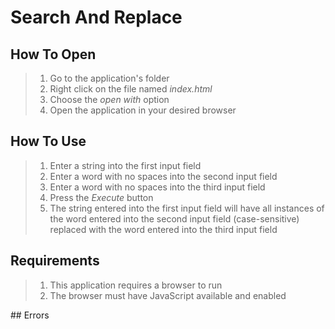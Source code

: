 # Search And Replace

## How To Open
> 1. Go to the application's folder
> 2. Right click on the file named _index.html_
> 3. Choose the _open with_ option
> 4. Open the application in your desired browser

## How To Use
> 1. Enter a string into the first input field
> 2. Enter a word with no spaces into the second input field
> 3. Enter a word with no spaces into the third input field
> 4. Press the _Execute_ button
> 5. The string entered into the first input field will have all instances of the word entered into the second input field (case-sensitive) replaced with the word entered into the third input field

## Requirements
> 1. This application requires a browser to run
> 2. The browser must have JavaScript available and enabled

## Errors